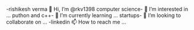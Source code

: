 -rishikesh verma 👋 Hi, I’m @rkv1398
computer science- 👀 I’m interested in ...
puthon and c++- 🌱 I’m currently learning ...
startups- 💞️ I’m looking to collaborate on ...
-linkedin 📫 How to reach me ...

<!---
rkv1398/rkv1398 is a ✨ special ✨ repository because its `README.md` (this file) appears on your GitHub profile.
You can click the Preview link to take a look at your changes.
--->
